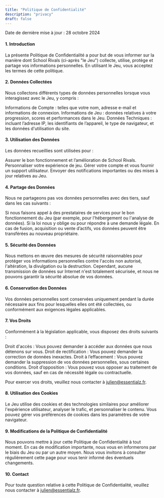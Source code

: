 ```yaml
---
title: "Politique de Confidentialité"
description: "privacy"
draft: false
---
```


Date de dernière mise à jour : 28 octobre 2024

#### 1. Introduction

La présente Politique de Confidentialité a pour but de vous informer sur la manière dont School Rivals (ci-après "le Jeu") collecte, utilise, protège et partage vos informations personnelles. En utilisant le Jeu, vous acceptez les termes de cette politique.

#### 2. Données Collectées

Nous collectons différents types de données personnelles lorsque vous interagissez avec le Jeu, y compris :

Informations de Compte : telles que votre nom, adresse e-mail et informations de connexion.
Informations de Jeu : données relatives à votre progression, scores et performances dans le Jeu.
Données Techniques : incluant l’adresse IP, les identifiants de l’appareil, le type de navigateur, et les données d'utilisation du site.

#### 3. Utilisation des Données

Les données recueillies sont utilisées pour :

Assurer le bon fonctionnement et l’amélioration de School Rivals.
Personnaliser votre expérience de jeu.
Gérer votre compte et vous fournir un support utilisateur.
Envoyer des notifications importantes ou des mises à jour relatives au Jeu.

#### 4. Partage des Données

Nous ne partageons pas vos données personnelles avec des tiers, sauf dans les cas suivants :

Si nous faisons appel à des prestataires de services pour le bon fonctionnement du Jeu (par exemple, pour l'hébergement ou l'analyse de données).
Si la loi nous y oblige ou pour répondre à une demande légale.
En cas de fusion, acquisition ou vente d’actifs, vos données peuvent être transférées au nouveau propriétaire.

#### 5. Sécurité des Données

Nous mettons en œuvre des mesures de sécurité raisonnables pour protéger vos informations personnelles contre l'accès non autorisé, l'altération, la divulgation ou la destruction. Cependant, aucune transmission de données sur Internet n'est totalement sécurisée, et nous ne pouvons garantir la sécurité absolue de vos données.

#### 6. Conservation des Données

Vos données personnelles sont conservées uniquement pendant la durée nécessaire aux fins pour lesquelles elles ont été collectées, ou conformément aux exigences légales applicables.

#### 7. Vos Droits

Conformément à la législation applicable, vous disposez des droits suivants :

Droit d'accès : Vous pouvez demander à accéder aux données que nous détenons sur vous.
Droit de rectification : Vous pouvez demander la correction de données inexactes.
Droit à l’effacement : Vous pouvez demander la suppression de vos données personnelles, sous certaines conditions.
Droit d’opposition : Vous pouvez vous opposer au traitement de vos données, sauf en cas de nécessité légale ou contractuelle.

Pour exercer vos droits, veuillez nous contacter à julien@essentialz.fr.

#### 8. Utilisation des Cookies

Le Jeu utilise des cookies et des technologies similaires pour améliorer l'expérience utilisateur, analyser le trafic, et personnaliser le contenu. Vous pouvez gérer vos préférences de cookies dans les paramètres de votre navigateur.

#### 9. Modifications de la Politique de Confidentialité

Nous pouvons mettre à jour cette Politique de Confidentialité à tout moment. En cas de modification importante, nous vous en informerons par le biais du Jeu ou par un autre moyen. Nous vous invitons à consulter régulièrement cette page pour vous tenir informé des éventuels changements.

#### 10. Contact

Pour toute question relative à cette Politique de Confidentialité, veuillez nous contacter à julien@essentialz.fr.